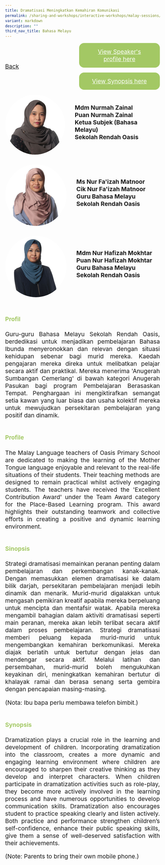 ```yaml
---
title: Dramatisasi Meningkatkan Kemahiran Komunikasi
permalink: /sharing-and-workshops/interactive-workshops/malay-sessions/ml4/
variant: markdown
description: ""
third_nav_title: Bahasa Melayu
---
```

<style>
.entry-title{
  font-size: 2.25rem;
  font-weight: 700;
  margin-bottom: 2rem;
  text-align: center;
}
.entry-content p{
  text-align: justify;
}

.entry-title.supported-by{
  margin-bottom: 0;
  margin-top: 3rem;
}

.entry-content .buttons-container{
  align-items: center;
  column-gap: 1rem;
  display: flex;
  flex-wrap: wrap;
  justify-content: center;
}
.entry-content .buttons-container .btn-link{
  background-color: #7431e8;
  border-radius: 0.4rem;
  color: #fff;
  font-size: 1.5rem;
  margin-bottom: 1rem;
  padding: 15px 20px;
  text-align: center;
  text-decoration: none;
  width: 15rem;
}
.entry-content .buttons-container .btn-link:hover{
  background-color: lightgrey;
}

.entry-content.sharing-sessions{
  align-items: center;
  display: flex;
  flex-direction: column;
  row-gap: 1.5rem;
}
.entry-content.sharing-sessions .session-item{
  align-items: flex-start;
  background-color:#d84178;
  border-radius: 0.5rem;
  color: #ffffff;
  row-gap: 2rem;
  display: flex;
  font-size: 1.1rem;
  flex-direction: column;
  line-height: 1.2;
  justify-content: space-between;
  margin-bottom: 2rem;
  padding: 1rem;
  width: 100%;
}
.entry-content.sharing-sessions .session-item .lower-wrapper{
  display: flex;
  flex-direction: column;
  row-gap: 2rem;
  width: 100%;
}
.entry-content.sharing-sessions .session-item .session-link{
  border: 2px solid lightgrey;
  border-radius: 0.5rem;
  padding: 1rem;
  text-align: center;
}
.entry-content.sharing-sessions .session-item .session-link a{
  color: #ffffff;
}

.entry-content.sharing-sessions.malay-sessions .session-item{
  background-color: #a3c864;
}

.entry-content.sharing-sessions.tamil-sessions .session-item,
.entry-content.sharing-sessions.preschools-exhibitors .session-item{
  background-color: #9b4490;
}

.entry-content.sharing-sessions.english-sessions .session-item{
  background-color: #fa0;
}

.entry-content.sharing-sessions.primary-secondary-exhibitors .session-item{
  background-color: #a3c864;
}

.entry-content.sharing-sessions .session-item .session-link:hover{
  background-color: lightgrey;
}

.entry-content.sharing-session-item{
  font-size: 1.2rem;
}
.entry-content.sharing-session-item .sharing-sessions-nav{
  align-items: center;
  column-gap: 1rem;
  display: flex;
  flex-wrap: wrap;
  justify-content: space-between;
  padding-bottom: 1rem;
}
.entry-content.sharing-session-item .sharing-sessions-nav .inner-nav-wrapper{
  column-gap: 1rem;
  display: flex;
  flex: 2;
  flex-wrap: wrap;
  justify-content: flex-end;
  row-gap: 1rem;
}
.entry-content.sharing-session-item .sharing-sessions-nav .inner-nav-wrapper .nav-btn{
  background-color: #d84178;
  border-radius: 1rem;
  color: #fff;
  padding: 1rem 2rem;
  text-align: center;
  width: 100%;
}
.entry-content.sharing-session-item.malay-session .sharing-sessions-nav .inner-nav-wrapper .nav-btn{
  background-color: #a3c864;
}
.entry-content.sharing-session-item.tamil-session .sharing-sessions-nav .inner-nav-wrapper .nav-btn{
  background-color: #9b4490;
}
.entry-content.sharing-session-item.english-session .sharing-sessions-nav .inner-nav-wrapper .nav-btn{
  background-color: #fa0;
}
.entry-content.sharing-session-item .sharing-sessions-nav .inner-nav-wrapper .nav-btn:hover{
  background-color: lightgrey;
}
.entry-content.sharing-session-item .profile-wrapper{
  align-items: center;
  display: flex;
  flex-direction: row;
  column-gap: 2rem;
}
.entry-content.sharing-session-item .profile-wrapper > div{
  flex: 1;
}
.entry-content.sharing-session-item .profile-photo-container{
  align-items: center;
  column-gap: 1rem;
  display: flex;
  flex-wrap: wrap;
  justify-content: space-between;
  row-gap: 1rem;
}
.entry-content.sharing-session-item .profile-photo{
  align-items: center;
  column-gap: 2rem;
  display: flex;
  flex-wrap: wrap;
  justify-content: center;
  row-gap: 2rem;
  margin-bottom: 2rem;
}
.entry-content.sharing-session-item .profile-photo img{
  border-radius: 100px;
  width: 200px;
}
.entry-content.sharing-session-item.awardee-item .profile-photo{
  width: 100%;
}
.entry-content.sharing-session-item .profile-name{
  font-weight: 700;
  margin-bottom: 3rem;
}
.entry-content.sharing-session-item h4{
  color: #d84178;
}
.entry-content.sharing-session-item.malay-session h4{
  color: #a3c864;
}
.entry-content.sharing-session-item.tamil-session h4{
  color: #9b4490;
}
.entry-content.sharing-session-item.english-session h4{
  color: #fa0;
}
.entry-content.sharing-session-item.awardee-item h3,
.entry-content.sharing-session-item.awardee-item h4{
  color: #4372d6;
}
.entry-content.sharing-session-item .section-wrapper{
  margin-bottom: 3rem;
}

.entry-content.awardees-container h4{
  font-weight: 700;
  margin-bottom: 3rem;
}
.entry-content.awardees-container a{
  text-decoration: none;
}
.entry-content.awardees-container .section-wrapper{
  margin-bottom: 10rem;
}
.entry-content.awardees-container .section-row{
  column-gap: 1rem;
  display: flex;
  flex-wrap: wrap;
  justify-content: space-around;
  row-gap: 1rem;
}
.entry-content.awardees-container .section-column{
  width: 30%;
}
.entry-content.awardees-container .awardee-wrapper{
  align-items: center;
  display: flex;
  flex-direction: column;
  justify-content: center;
  row-gap: 1rem;
}
.entry-content.awardees-container .awardee-wrapper .awardee-pic{
  width: 10rem;
}
.entry-content.awardees-container .awardee-wrapper .awardee-profile{
  color: #484848;
  text-align: center;
}
.entry-content.awardees-container .awardee-wrapper .name-english{
  font-size: 1.25rem;
  margin-bottom: 1rem;
}
.entry-content.awardees-container .awardee-wrapper .name-chinese{
  font-size: 1.25rem;
  margin-bottom: 1rem;
}

.entry-content .btntop{
  position: fixed;
  float: right;
  bottom: 20px;
  right: 80px;
  z-index: 99;
  border: none;
  background-color: #3bb9ff;
  cursor: pointer;
  padding: 15px;
  border-radius: 4px;
  color: #fff;
  font-weight: 600;
}

.coming-soon{
  color: #7431e8;
  font-size: 2rem;
  font-weight: 700;
  margin-top: 3rem;
  text-align: center;
}

@media all and (min-width: 40rem ){
  .entry-content.sharing-sessions{
    align-items: flex-start;
    display: flex;
    flex-direction: column;
    row-gap: 1.5rem;
  }

  .entry-content.sharing-session-item .profile-wrapper > div{
    flex: 0 1 auto;
  }
  
  .entry-content.sharing-sessions .session-item .lower-wrapper{
    align-items: center;
    flex-direction: row;
    justify-content: space-between;
  }

  .entry-content.sharing-session-item .sharing-sessions-nav .inner-nav-wrapper .nav-btn{
    width: 45%;
  }
}
</style>

<div class="entry-content sharing-session-item malay-session">
<div class="sharing-sessions-nav">
<a href="/sharing-and-workshops/interactive-workshops/malay-sessions/">Back</a>
<div class="inner-nav-wrapper">
<a class="nav-btn" href="#C1">View Speaker's profile here</a>
<a class="nav-btn" href="#C2">View Synopsis here</a>
</div>
</div>

<div class="profiles-container">
<div class="profile-wrapper">
<div class="profile-photo">
<img alt="Nurmah Zainal" src="/images/Interactive_workshops/nurmah-zainal.jpg">
</div>
<div class="profile-name">
Mdm Nurmah Zainal<br>
Puan Nurmah Zainal<br>
Ketua Subjek (Bahasa Melayu)<br>
Sekolah Rendah Oasis
</div>
</div>
<div class="profile-wrapper">
<div class="profile-photo">
<img alt="Nur Faizah Matnoor" src="/images/Interactive_workshops/nur-faizah-matnoor.jpg">
</div>
<div class="profile-name">
Ms Nur Fa'izah Matnoor<br>
Cik Nur Fa'izah Matnoor<br>
Guru Bahasa Melayu<br>
Sekolah Rendah Oasis
</div>
</div>
<div class="profile-wrapper">
<div class="profile-photo">
<img alt="Nur Hafizah Mokhtar" src="/images/Interactive_workshops/nur-hafizah-mokhtar.jpg">
</div>
<div class="profile-name">
Mdm Nur Hafizah Mokhtar<br>
Puan Nur Hafizah Mokhtar<br>
Guru Bahasa Melayu<br>
Sekolah Rendah Oasis
</div>
</div>
</div>

<div class="section-wrapper">
<h4 id="C1">Profil</h4>
<p>
Guru-guru Bahasa Melayu Sekolah Rendah Oasis, berdedikasi untuk menjadikan pembelajaran Bahasa Ibunda menyeronokkan dan relevan dengan situasi kehidupan sebenar bagi murid mereka. Kaedah pengajaran mereka direka untuk melibatkan pelajar secara aktif dan praktikal. Mereka menerima 'Anugerah Sumbangan Cemerlang' di bawah kategori Anugerah Pasukan bagi program Pembelajaran Berasaskan Tempat. Penghargaan ini mengiktirafkan semangat setia kawan yang luar biasa dan usaha kolektif mereka untuk mewujudkan persekitaran pembelajaran yang positif dan dinamik.
</p>
</div>

<div class="section-wrapper">
<h4>Profile</h4>
<p>
The Malay Language teachers of Oasis Primary School are dedicated to making the learning of the Mother Tongue language enjoyable and relevant to the real-life situations of their students. Their teaching methods are designed   to remain practical whilst actively engaging students. The teachers have received the 'Excellent Contribution Award' under the Team Award category for the Place-Based Learning program. This award highlights their outstanding teamwork and collective efforts in creating a positive and dynamic learning environment.
</p>
</div>

<div class="section-wrapper">
<h4 id="C2">Sinopsis</h4> 
<p>
Strategi dramatisasi memainkan peranan penting dalam pembelajaran dan perkembangan kanak-kanak. Dengan memasukkan elemen dramatisasi ke dalam bilik darjah, persekitaran pembelajaran menjadi lebih dinamik dan menarik.  Murid-murid  digalakkan untuk mengasah pemikiran kreatif apabila mereka berpeluang untuk mencipta dan mentafsir watak.  Apabila mereka mengambil bahagian dalam aktiviti dramatisasi seperti main peranan, mereka akan lebih terlibat secara aktif dalam proses pembelajaran.  Strategi dramatisasi memberi peluang kepada murid-murid untuk mengembangkan kemahiran  berkomunikasi.  Mereka diajak berlatih untuk bertutur dengan jelas dan mendengar secara aktif.  Melalui latihan dan persembahan, murid-murid boleh mengukuhkan keyakinan diri, meningkatkan kemahiran bertutur di khalayak ramai dan berasa senang serta gembira dengan pencapaian masing-masing.
</p>
<p>
(Nota: Ibu bapa perlu membawa telefon bimbit.) 
</p>
</div>

<div class="section-wrapper">
<h4>Synopsis</h4> 
<p>
Dramatization plays a crucial role in the learning and development of children. Incorporating dramatization into the classroom, creates a more dynamic and engaging learning environment where children are encouraged to sharpen their creative thinking as they develop and interpret characters. When children participate in dramatization activities such as role-play, they become more actively involved in the learning process and have numerous opportunities to develop communication skills. Dramatization also encourages student  to practice speaking clearly and listen actively. Both practice and performance strengthen children’s self-confidence, enhance their public speaking skills, give them a sense of well-deserved  satisfaction with their achievements.
</p>
<p>
(Note: Parents to bring their own mobile phone.) 
</p>
</div>

<div class="section-wrapper">
</div>
</div>